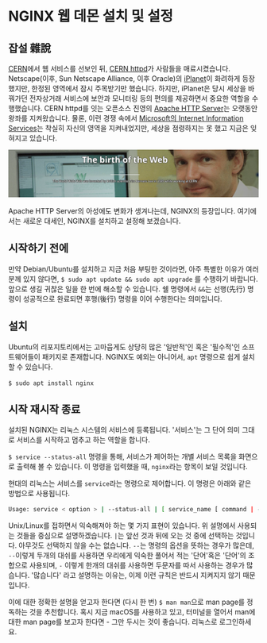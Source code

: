 # NGINX 웹 데몬 설치 및 설정

## 잡설 雜說

[CERN](https://home.cern/)에서 웹 서비스를 선보인 뒤,
[CERN httpd](https://www.w3.org/Daemon/)가 사람들을 매료시켰습니다.
Netscape(이후, Sun Netscape Alliance, 이후 Oracle)의
[iPlanet](https://en.wikipedia.org/wiki/IPlanet)이 화려하게 등장했지만,
한정된 영역에서 잠시 주목받기만 했습니다. 하지만, iPlanet은 당시 세상을 바꿔가던 전자상거래 서비스에
보안과 모니터링 등의 편의를 제공하면서 중요한 역할을 수행했습니다. CERN httpd를 잇는
오픈소스 진영의 [Apache HTTP Server](https://httpd.apache.org/)는
오랫동안 왕좌를 지켜왔습니다. 물론, 이런 경쟁 속에서
[Microsoft의 Internet Information Services](https://en.wikipedia.org/wiki/Internet_Information_Services)는
착실히 자신의 영역을 지켜내었지만, 세상을 점령하지는 못 했고 지금은 잊혀지고 있습니다.

[![the birth of the web](./the-birth-of-the-web.png)](https://home.cern/science/computing/birth-web)

Apache HTTP Server의 아성에도 변화가 생겨나는데, NGINX의 등장입니다.
여기에서는 새로운 대세인, NGINX를 설치하고 설정해 보겠습니다.

## 시작하기 전에

만약 Debian/Ubuntu를 설치하고 지금 처음 부팅한 것이라면, 아주 특별한 이유가 여러분께 있지 않다면,
`$ sudo apt update && sudo apt upgrade` 를 수행하기 바랍니다. 앞으로 생길 귀찮은 일을 한 번에 해소할 수 있습니다.
쉘 명령에서 `&&`는 선행(先行) 명령이 성공적으로 완료되면 후행(後行) 명령을 이어 수행한다는 의미입니다.

## 설치

Ubuntu의 리포지토리에서는 고마웁게도 상당히 많은 '일반적'인 혹은 '필수적'인 소프트웨어들이
패키지로 존재합니다. NGINX도 예외는 아니어서, `apt` 명령으로 쉽게 설치할 수 있습니다.

`$ sudo apt install nginx`

## 시작 재시작 종료

설치된 NGINX는 리눅스 시스템의 서비스에 등록됩니다. '서비스'는 그 단어 의미 그대로
서비스를 시작하고 멈추고 하는 역할을 합니다.

`$ service --status-all` 명령을 통해, 서비스가 제어하는 개별 서비스 목록을 화면으로 출력해 볼 수 있습니다.
이 명령을 입력했을 때, `nginx`라는 항목이 보일 것입니다.

현대의 리눅스는 서비스를 `service`라는 명령으로 제어합니다. 이 명령은 아래와 같은 방법으로 사용됩니다.

```bash
Usage: service < option > | --status-all | [ service_name [ command | --full-restart ] ]
```

Unix/Linux를 접하면서 익숙해져야 하는 몇 가지 표현이 있습니다. 위 설명에서 사용되는 것들을 중심으로 설명하겠습니다.
`|`는 앞선 것과 뒤에 오는 것 중에 선택하는 것입니다. 아무것도 선택하지 않을 수는 없습니다.
`--`는 명령의 옵션을 뜻하는 경우가 많은데, `--`이렇게 두개의 대쉬를 사용하면 우리에게 익숙한
풀어서 적는 '단어'혹은 '단어'의 조합으로 사용되며, `-` 이렇게 한개의 대쉬를 사용하면 두문자를
따서 사용하는 경우가 많습니다.
'많습니다' 라고 설명하는 이유는, 이제 이런 규칙은 반드시 지켜지지 않기 때문입니다.

이에 대한 정확한 설명을 얻고자 한다면 (다시 한 번) `$ man man`으로 man page를 정독하는 것을 추천합니다.
혹시 지금 macOS를 사용하고 있고, 터미널을 열어서 man에 대한 man page를 보고자 한다면 - 그만 두시는 것이 좋습니다. 리눅스로 로그인하세요.

